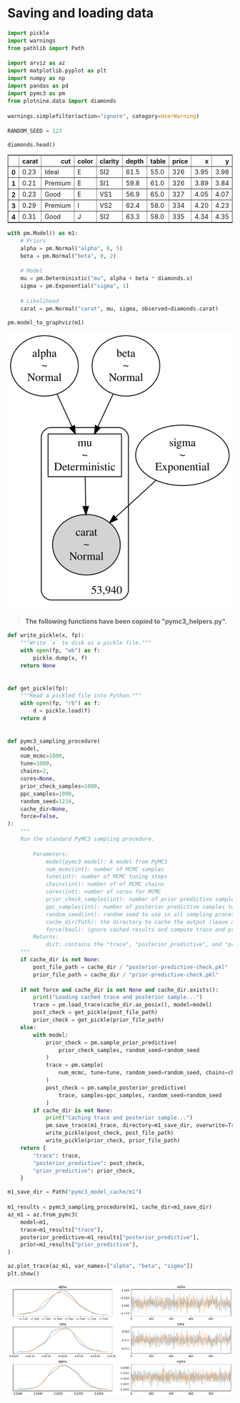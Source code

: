 # Saving and loading data




```python
import pickle
import warnings
from pathlib import Path

import arviz as az
import matplotlib.pyplot as plt
import numpy as np
import pandas as pd
import pymc3 as pm
from plotnine.data import diamonds

warnings.simplefilter(action="ignore", category=UserWarning)

RANDOM_SEED = 123
```


```python
diamonds.head()
```




<div>
<style scoped>
    .dataframe tbody tr th:only-of-type {
        vertical-align: middle;
    }

    .dataframe tbody tr th {
        vertical-align: top;
    }

    .dataframe thead th {
        text-align: right;
    }
</style>
<table border="1" class="dataframe">
  <thead>
    <tr style="text-align: right;">
      <th></th>
      <th>carat</th>
      <th>cut</th>
      <th>color</th>
      <th>clarity</th>
      <th>depth</th>
      <th>table</th>
      <th>price</th>
      <th>x</th>
      <th>y</th>
      <th>z</th>
    </tr>
  </thead>
  <tbody>
    <tr>
      <th>0</th>
      <td>0.23</td>
      <td>Ideal</td>
      <td>E</td>
      <td>SI2</td>
      <td>61.5</td>
      <td>55.0</td>
      <td>326</td>
      <td>3.95</td>
      <td>3.98</td>
      <td>2.43</td>
    </tr>
    <tr>
      <th>1</th>
      <td>0.21</td>
      <td>Premium</td>
      <td>E</td>
      <td>SI1</td>
      <td>59.8</td>
      <td>61.0</td>
      <td>326</td>
      <td>3.89</td>
      <td>3.84</td>
      <td>2.31</td>
    </tr>
    <tr>
      <th>2</th>
      <td>0.23</td>
      <td>Good</td>
      <td>E</td>
      <td>VS1</td>
      <td>56.9</td>
      <td>65.0</td>
      <td>327</td>
      <td>4.05</td>
      <td>4.07</td>
      <td>2.31</td>
    </tr>
    <tr>
      <th>3</th>
      <td>0.29</td>
      <td>Premium</td>
      <td>I</td>
      <td>VS2</td>
      <td>62.4</td>
      <td>58.0</td>
      <td>334</td>
      <td>4.20</td>
      <td>4.23</td>
      <td>2.63</td>
    </tr>
    <tr>
      <th>4</th>
      <td>0.31</td>
      <td>Good</td>
      <td>J</td>
      <td>SI2</td>
      <td>63.3</td>
      <td>58.0</td>
      <td>335</td>
      <td>4.34</td>
      <td>4.35</td>
      <td>2.75</td>
    </tr>
  </tbody>
</table>
</div>




```python
with pm.Model() as m1:
    # Priors
    alpha = pm.Normal("alpha", 0, 5)
    beta = pm.Normal("beta", 0, 2)

    # Model
    mu = pm.Deterministic("mu", alpha + beta * diamonds.x)
    sigma = pm.Exponential("sigma", 1)

    # Likelihood
    carat = pm.Normal("carat", mu, sigma, observed=diamonds.carat)
```


```python
pm.model_to_graphviz(m1)
```





![svg](999_010_saving-and-loading-models_files/999_010_saving-and-loading-models_4_0.svg)




> **The following functions have been copied to "pymc3_helpers.py".**


```python
def write_pickle(x, fp):
    """Write `x` to disk as a pickle file."""
    with open(fp, "wb") as f:
        pickle.dump(x, f)
    return None


def get_pickle(fp):
    """Read a pickled file into Python."""
    with open(fp, "rb") as f:
        d = pickle.load(f)
    return d


def pymc3_sampling_procedure(
    model,
    num_mcmc=1000,
    tune=1000,
    chains=2,
    cores=None,
    prior_check_samples=1000,
    ppc_samples=1000,
    random_seed=1234,
    cache_dir=None,
    force=False,
):
    """
    Run the standard PyMC3 sampling procedure.

        Parameters:
            model(pymc3 model): A model from PyMC3
            num_mcmc(int): number of MCMC samples
            tune(int): number of MCMC tuning steps
            chains(int): number of of MCMC chains
            cores(int): number of cores for MCMC
            prior_check_samples(int): number of prior predictive samples to take
            ppc_samples(int): number of posterior predictive samples to take
            random_seed(int): random seed to use in all sampling processes
            cache_dir(Path): the directory to cache the output (leave as `None` to skip caching)
            force(bool): ignore cached results and compute trace and predictive checks
        Returns:
            dict: contains the "trace", "posterior_predictive", and "prior_predictive"
    """
    if cache_dir is not None:
        post_file_path = cache_dir / "posterior-predictive-check.pkl"
        prior_file_path = cache_dir / "prior-predictive-check.pkl"

    if not force and cache_dir is not None and cache_dir.exists():
        print("Loading cached trace and posterior sample...")
        trace = pm.load_trace(cache_dir.as_posix(), model=model)
        post_check = get_pickle(post_file_path)
        prior_check = get_pickle(prior_file_path)
    else:
        with model:
            prior_check = pm.sample_prior_predictive(
                prior_check_samples, random_seed=random_seed
            )
            trace = pm.sample(
                num_mcmc, tune=tune, random_seed=random_seed, chains=chains, cores=cores
            )
            post_check = pm.sample_posterior_predictive(
                trace, samples=ppc_samples, random_seed=random_seed
            )
        if cache_dir is not None:
            print("Caching trace and posterior sample...")
            pm.save_trace(m1_trace, directory=m1_save_dir, overwrite=True)
            write_pickle(post_check, post_file_path)
            write_pickle(prior_check, prior_file_path)
    return {
        "trace": trace,
        "posterior_predictive": post_check,
        "prior_predictive": prior_check,
    }
```


```python
m1_save_dir = Path("pymc3_model_cache/m1")

m1_results = pymc3_sampling_procedure(m1, cache_dir=m1_save_dir)
az_m1 = az.from_pymc3(
    model=m1,
    trace=m1_results["trace"],
    posterior_predictive=m1_results["posterior_predictive"],
    prior=m1_results["prior_predictive"],
)
```


```python
az.plot_trace(az_m1, var_names=["alpha", "beta", "sigma"])
plt.show()
```



![png](999_010_saving-and-loading-models_files/999_010_saving-and-loading-models_8_0.png)




```python

```
